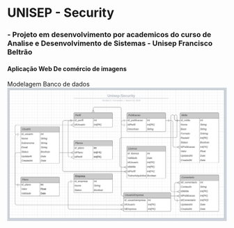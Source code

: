 # UNISEP - Security #
### - Projeto em desenvolvimento por academicos do curso de Analise e Desenvolvimento de Sistemas - Unisep Francisco Beltrão  ###

#### Aplicação Web De comércio de imagens ####

Modelagem Banco de dados
![alt text](ModelBDv2.png)